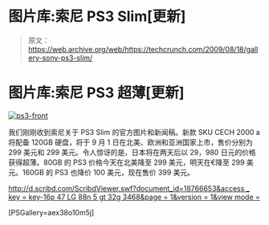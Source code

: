 # 图片库:索尼 PS3 Slim[更新]

> 原文：<https://web.archive.org/web/https://techcrunch.com/2009/08/18/gallery-sony-ps3-slim/>

# 图片库:索尼 PS3 超薄[更新]

[![ps3-front](img/381709d3ce6a3f19f39dccbe0cd7f9d2.png "ps3-front")](https://web.archive.org/web/20221005123234/https://beta.techcrunch.com/wp-content/uploads/2009/08/ps3-front.jpg)

我们刚刚收到索尼关于 PS3 Slim 的官方图片和新闻稿。新款 SKU CECH 2000 a 将配备 120GB 硬盘，将于 9 月 1 日在北美、欧洲和亚洲国家上市，售价分别为 299 美元和 299 美元。令人惊讶的是，日本将在两天后以 29，980 日元的价格获得超薄。80GB 的 PS3 价格今天在北美降至 299 美元，明天在€降至 299 美元。160GB 的 PS3 也降价 100 美元，现在售价 399 美元。

[http://d.scribd.com/ScribdViewer.swf?document_id=18766653&access _ key = key-16p 47 LG 88n 5 gt 32g 3468&page = 1&version = 1&view mode =](https://web.archive.org/web/20221005123234/http://d.scribd.com/ScribdViewer.swf?document_id=18766653&access_key=key-16p47lg88n5gt32g3468&page=1&version=1&viewMode=)

[PSGallery=aex38o10m5j]